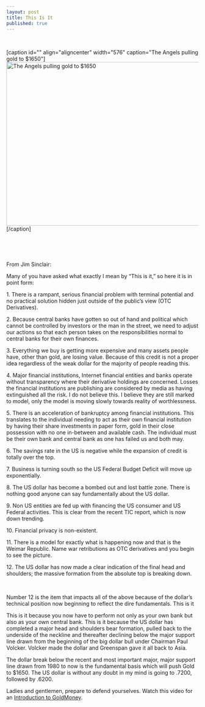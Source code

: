 ```yaml
---
layout: post
title: This Is It
published: true
---
```

<p> </p>
<p>[caption id="" align="aligncenter" width="576" caption="The Angels pulling gold to $1650"]<img title="This Is It" src="{{ site.baseurl }}/images/56901_Sinclair12_v3.jpg" alt="The Angels pulling gold to $1650" width="576" height="429" />[/caption]</p>
<p> </p>
<p> </p>
<p><span>From Jim Sinclair:</span></p>
<p><span>Many of you have asked what exactly I mean by “This is it,” so here it is in point form:</span></p>
<p><span><span> </span>1.<span> </span>There is a rampant, serious financial problem with terminal potential and no practical solution hidden just outside of the public’s view (OTC Derivatives).</span></p>
<p><span><span> </span>2.<span> </span>Because central banks have gotten so out of hand and political which cannot be controlled by investors or the man in the street, we need to adjust our actions so that each person takes on the responsibilities normal to central banks for their own finances.</span></p>
<p><span><span> </span>3.<span> </span>Everything we buy is getting more expensive and many assets people have, other than gold, are losing value. Because of this credit is not a proper idea regardless of the weak dollar for the majority of people reading this.</span></p>
<p><span><span> </span>4.<span> </span>Major financial institutions, Internet financial entities and banks operate without transparency where their derivative holdings are concerned. Losses the financial institutions are publishing are considered by media as having extinguished all the risk. I do not believe this. I believe they are still marked to model, only the model is moving slowly towards reality of worthlessness.</span></p>
<p><span><span> </span>5.<span> </span>There is an acceleration of bankruptcy among financial institutions. This translates to the individual needing to act as their own financial institution by having their share investments in paper form, gold in their close possession with no one in-between and available cash. The individual must be their own bank and central bank as one has failed us and both may.</span></p>
<p><span><span> </span>6.<span> </span>The savings rate in the US is negative while the expansion of credit is totally over the top.</span></p>
<p><span><span> </span>7.<span> </span>Business is turning south so the US Federal Budget Deficit will move up exponentially.</span></p>
<p><span><span> </span>8.<span> </span>The US dollar has become a bombed out and lost battle zone. There is nothing good anyone can say fundamentally about the US dollar.</span></p>
<p><span><span> </span>9.<span> </span>Non US entities are fed up with financing the US consumer and US Federal activities. This is clear from the recent TIC report, which is now down trending.</span></p>
<p><span><span> </span>10.<span> </span>Financial privacy is non-existent.</span></p>
<p><span><span> </span>11.<span> </span>There is a model for exactly what is happening now and that is the Weimar Republic. Name war retributions as OTC derivatives and you begin to see the picture.</span></p>
<p><span><span> </span>12.<span> </span>The US dollar has now made a clear indication of the final head and shoulders; the massive formation from the absolute top is breaking down.</span></p>
<p> </p>
<p><span>Number 12 is the item that impacts all of the above because of the dollar’s technical position now beginning to reflect the dire fundamentals. This is it</span></p>
<p><span>This is it because you now have to perform not only as your own bank but also as your own central bank. This is it because the US dollar has completed a major head and shoulders bear formation, pulled back to the underside of the neckline and thereafter declining below the major support line drawn from the beginning of the big dollar bull under Chairman Paul Volcker. Volcker made the dollar and Greenspan gave it all back to Asia.</span></p>
<p><span>The dollar break below the recent and most important major, major support line drawn from 1980 to now is the fundamental basis which will push Gold to $1650. The US dollar is without any doubt in my mind is going to .7200, followed by .6200.</span></p>
<p><span>Ladies and gentlemen, prepare to defend yourselves. Watch this video for an <a href="http://www.runtogold.com/goldmoney/">Introduction to GoldMoney</a>.</span></p>
